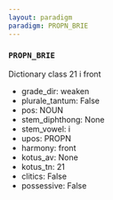 ```yaml
---
layout: paradigm
paradigm: PROPN_BRIE
---
```

### ` PROPN_BRIE `

Dictionary class 21 i front
* grade_dir: weaken
* plurale_tantum: False
* pos: NOUN
* stem_diphthong: None
* stem_vowel: i
* upos: PROPN
* harmony: front
* kotus_av: None
* kotus_tn: 21
* clitics: False
* possessive: False
